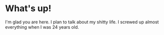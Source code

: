 # What's up!

I'm glad you are here. I plan to talk about my shitty life. I screwed up almost everything when I was 24 years old. 
